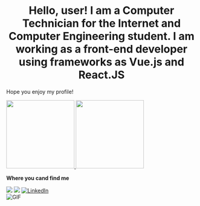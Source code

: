 <h1 align="center">
  <b>Hello, user! I am a Computer Technician for the Internet and Computer Engineering student. I am working as a front-end developer using frameworks as Vue.js and React.JS</b>
</h1>

Hope you enjoy my profile!

<p align="left">
  <a href="https://github.com/aribarros">
  <img height="180em" src="https://github-readme-stats.vercel.app/api?username=aribarros&show_icons=true&theme=onedark&include_all_commits=true&count_private=true"/>
  <img height="180em" src="https://github-readme-stats.vercel.app/api/top-langs/?username=aribarros&layout=compact&langs_count=7&theme=onedark"/>
  </a>
</p>

<b>Where you cand find me</b>

<div>
  <a href="https://instagram.com/aribarross" target="_blank"><img src="https://img.shields.io/badge/-Instagram-%23E4405F?style=for-the-badge&logo=instagram&logoColor=white" target="_blank"></a>
  <a href = "mailto:aristotelespbarros@gmail.com"><img src="https://img.shields.io/badge/Gmail-D14836?style=for-the-badge&logo=gmail&logoColor=white" target="_blank"></a>
  <a href="https://www.linkedin.com/in/aristotelesbarros/" target="_blank"><img alt="LinkedIn" src="https://img.shields.io/badge/linkedin-%230077B5.svg?&style=for-the-badge&logo=linkedin&logoColor=white" /></a>
  
  
</div>

<div>
  <img align="center" alt="GIF" src="https://i.pinimg.com/originals/e4/26/70/e426702edf874b181aced1e2fa5c6cde.gif" />
</div>

<br>
